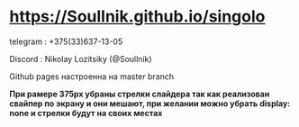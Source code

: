 # https://Soullnik.github.io/singolo

telegram : +375(33)637-13-05

Discord : Nikolay Lozitsiky (@Soullnik)

Github pages настроенна на master branch

**При рамере 375px убраны стрелки слайдера так как реализован свайпер по экрану и они мешают, при желании можно убрать display: none и стрелки будут на своих местах**
